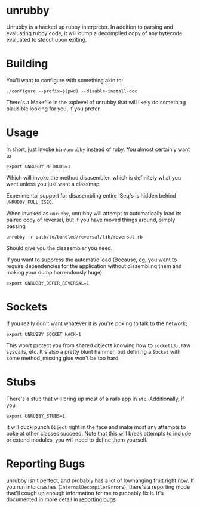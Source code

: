 unrubby
=======

Unrubby is a hacked up rubby interpreter. In addition to parsing and evaluating
rubby code, it will dump a decompiled copy of any bytecode evaluated to stdout
upon exiting.

Building
========

You'll want to configure with something akin to:

    ./configure --prefix=$(pwd) --disable-install-doc

There's a Makefile in the toplevel of unrubby that will likely do something
plausible looking for you, if you prefer.

Usage
=====

In short, just invoke `bin/unrubby` instead of ruby. You almost certainly want to

    export UNRUBBY_METHODS=1

Which will invoke the method disasembler, which is definitely what you want
unless you just want a classmap.

Experimental support for disasembling entire ISeq's is hidden behind
`UNRUBBY_FULL_ISEQ`.

When invoked as `unrubby`, unrubby will attempt to automatically load its
paired copy of reversal, but if you have moved things around, simply passing

    unrubby -r path/to/bundled/reversal/lib/reversal.rb

Should give you the disasembler you need.

If you want to suppress the automatic load (Because, eg, you want to require
dependencies for the application without dissembling them and making your dump
horrendously huge):

    export UNRUBBY_DEFER_REVERSAL=1

Sockets
=======

If you really don't want whatever it is you're poking to talk to the network;

    export UNRUBBY_SOCKET_HACK=1

This won't protect you from shared objects knowing how to `socket(3)`, raw
syscalls, etc. It's also a pretty blunt hammer, but defining a `Socket` with
some method_missing glue won't be too hard.

Stubs
=====

There's a stub that will bring up most of a rails app in `etc`. Additionally, if you

    export UNRUBBY_STUBS=1

It will duck punch `Object` right in the face and make most any attempts to
poke at other classes succeed. Note that this will break attempts to include or
extend modules, you will need to define them yourself.

Reporting Bugs
==============

unrubby isn't perfect, and probably has a lot of lowhanging fruit right now. If you run into crashes (`InternalDecompilerError`s), there's a reporting mode that'll cough up enough information for me to probably fix it. It's documented in more detail in [reporting bugs][REPORTING_BUGS]

[REPORTING_BUGS]: REPORTING_BUGS.md
